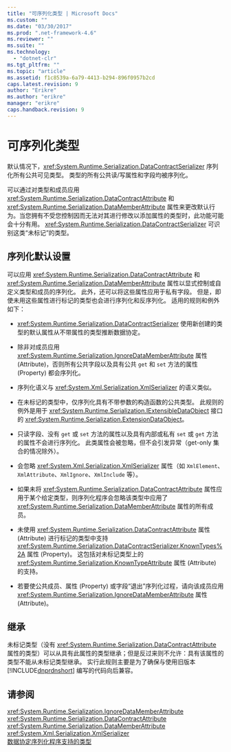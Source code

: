 ```yaml
---
title: "可序列化类型 | Microsoft Docs"
ms.custom: ""
ms.date: "03/30/2017"
ms.prod: ".net-framework-4.6"
ms.reviewer: ""
ms.suite: ""
ms.technology: 
  - "dotnet-clr"
ms.tgt_pltfrm: ""
ms.topic: "article"
ms.assetid: f1c8539a-6a79-4413-b294-896f0957b2cd
caps.latest.revision: 9
author: "Erikre"
ms.author: "erikre"
manager: "erikre"
caps.handback.revision: 9
---
```

# 可序列化类型
默认情况下，<xref:System.Runtime.Serialization.DataContractSerializer> 序列化所有公共可见类型。  类型的所有公共读\/写属性和字段均被序列化。  
  
 可以通过对类型和成员应用 <xref:System.Runtime.Serialization.DataContractAttribute> 和 <xref:System.Runtime.Serialization.DataMemberAttribute> 属性来更改默认行为。当您拥有不受您控制因而无法对其进行修改以添加属性的类型时，此功能可能会十分有用。  <xref:System.Runtime.Serialization.DataContractSerializer> 可识别这类“未标记”的类型。  
  
## 序列化默认设置  
 可以应用 <xref:System.Runtime.Serialization.DataContractAttribute> 和 <xref:System.Runtime.Serialization.DataMemberAttribute> 属性以显式控制或自定义类型和成员的序列化。  此外，还可以将这些属性应用于私有字段。  但是，即使未用这些属性进行标记的类型也会进行序列化和反序列化。  适用的规则和例外如下：  
  
-   <xref:System.Runtime.Serialization.DataContractSerializer> 使用新创建的类型的默认属性从不带属性的类型推断数据协定。  
  
-   除非对成员应用 <xref:System.Runtime.Serialization.IgnoreDataMemberAttribute> 属性 \(Attribute\)，否则所有公共字段以及具有公共 `get` 和 `set` 方法的属性 \(Property\) 都会序列化。  
  
-   序列化语义与 <xref:System.Xml.Serialization.XmlSerializer> 的语义类似。  
  
-   在未标记的类型中，仅序列化具有不带参数的构造函数的公共类型。  此规则的例外是用于 <xref:System.Runtime.Serialization.IExtensibleDataObject> 接口的 <xref:System.Runtime.Serialization.ExtensionDataObject>。  
  
-   只读字段、没有 `get` 或 `set` 方法的属性以及具有内部或私有 `set` 或 `get` 方法的属性不会进行序列化。  此类属性会被忽略，但不会引发异常（get\-only 集合的情况除外）。  
  
-   会忽略 <xref:System.Xml.Serialization.XmlSerializer> 属性（如 `XmlElement`、`XmlAttribute`、`XmlIgnore`、`XmlInclude` 等）。  
  
-   如果未将 <xref:System.Runtime.Serialization.DataContractAttribute> 属性应用于某个给定类型，则序列化程序会忽略该类型中应用了 <xref:System.Runtime.Serialization.DataMemberAttribute> 属性的所有成员。  
  
-   未使用 <xref:System.Runtime.Serialization.DataContractAttribute> 属性 \(Attribute\) 进行标记的类型中支持 <xref:System.Runtime.Serialization.DataContractSerializer.KnownTypes%2A> 属性 \(Property\)。  这包括对未标记类型上的 <xref:System.Runtime.Serialization.KnownTypeAttribute> 属性 \(Attribute\) 的支持。  
  
-   若要使公共成员、属性 \(Property\) 或字段“退出”序列化过程，请向该成员应用 <xref:System.Runtime.Serialization.IgnoreDataMemberAttribute> 属性 \(Attribute\)。  
  
## 继承  
 未标记类型（没有 <xref:System.Runtime.Serialization.DataContractAttribute> 属性的类型）可以从具有此属性的类型继承；但是反过来则不允许：具有该属性的类型不能从未标记类型继承。  实行此规则主要是为了确保与使用旧版本 [!INCLUDE[dnprdnshort](../../../../includes/dnprdnshort-md.md)] 编写的代码向后兼容。  
  
## 请参阅  
 <xref:System.Runtime.Serialization.IgnoreDataMemberAttribute>   
 <xref:System.Runtime.Serialization.DataContractAttribute>   
 <xref:System.Runtime.Serialization.DataMemberAttribute>   
 <xref:System.Xml.Serialization.XmlSerializer>   
 [数据协定序列化程序支持的类型](../../../../docs/framework/wcf/feature-details/types-supported-by-the-data-contract-serializer.md)